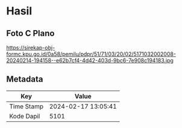 # Hasil

## Foto C Plano

https://sirekap-obj-formc.kpu.go.id/0a58/pemilu/pdpr/51/71/03/20/02/5171032002008-20240214-194158--e62b7cf4-4d42-403d-9bc6-7e908c194183.jpg


## Metadata

| Key        | Value               |
| ---------- | ------------------- |
| Time Stamp | 2024-02-17 13:05:41 |
| Kode Dapil | 5101                |



